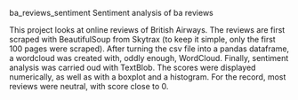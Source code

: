 ba_reviews_sentiment
Sentiment analysis of ba reviews

This project looks at online reviews of British Airways.
The reviews are first scraped with BeautifulSoup from Skytrax (to keep it simple, only the first 100 pages were scraped).
After turning the csv file into a pandas dataframe, a wordcloud was created with, oddly enough, WordCloud.
Finally, sentiment analysis was carried oud with TextBlob. The scores were displayed numerically,
as well as with a boxplot and a histogram.
For the record, most reviews were neutral, with score close to 0.
